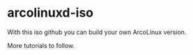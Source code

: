 # arcolinuxd-iso

With this iso github you can build your own ArcoLinux version.

More tutorials to follow.
